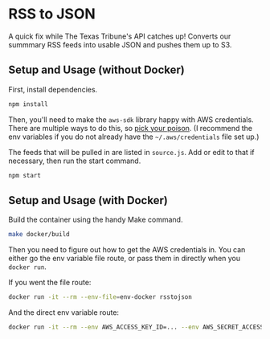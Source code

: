 # RSS to JSON

A quick fix while The Texas Tribune's API catches up! Converts our summmary RSS feeds into usable JSON and pushes them up to S3.

## Setup and Usage (without Docker)

First, install dependencies.

```sh
npm install
```

Then, you'll need to make the `aws-sdk` library happy with AWS credentials. There are multiple ways to do this, so [pick your poison](http://docs.aws.amazon.com/AWSJavaScriptSDK/guide/node-configuring.html). (I recommend the env variables if you do not already have the `~/.aws/credentials` file set up.)

The feeds that will be pulled in are listed in `source.js`. Add or edit to that if necessary, then run the start command.

```sh
npm start
```

## Setup and Usage (with Docker)

Build the container using the handy Make command.

```sh
make docker/build
```

Then you need to figure out how to get the AWS credentials in. You can either go the env variable file route, or pass them in directly when you `docker run`.

If you went the file route:

```sh
docker run -it --rm --env-file=env-docker rsstojson
```

And the direct env variable route:

```sh
docker run -it --rm --env AWS_ACCESS_KEY_ID=... --env AWS_SECRET_ACCESS_KEY=... rsstojson
```
